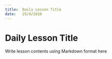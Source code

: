 ```yaml
---
title:  Daily Lesson Title
date:   25/9/2016
---
```


# Daily Lesson Title

Write lesson contents using Markdown format here